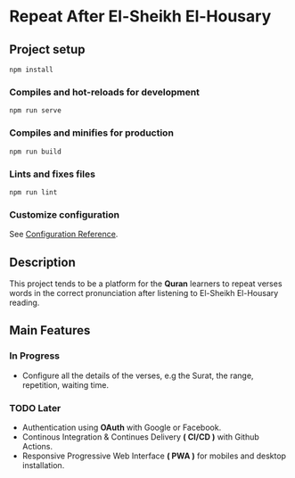 # Repeat After El-Sheikh El-Housary

## Project setup
```
npm install
```

### Compiles and hot-reloads for development
```
npm run serve
```

### Compiles and minifies for production
```
npm run build
```

### Lints and fixes files
```
npm run lint
```

### Customize configuration
See [Configuration Reference](https://cli.vuejs.org/config/).


## Description
This project tends to be a platform for the **Quran** learners to repeat verses words in the correct pronunciation after listening to El-Sheikh El-Housary reading.

## Main Features

### In Progress
 - Configure all the details of the verses, e.g the Surat, the range, repetition, waiting time.

### TODO Later 
- Authentication using **OAuth** with Google or Facebook.
- Continous Integration & Continues Delivery **( CI/CD )** with Github Actions.
- Responsive Progressive Web Interface **( PWA )** for mobiles and desktop installation.
